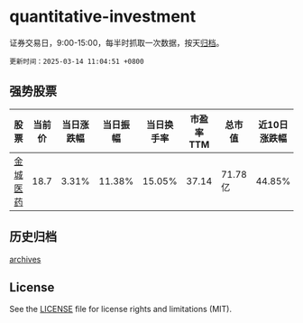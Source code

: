 # quantitative-investment

证券交易日，9:00-15:00，每半时抓取一次数据，按天[归档](archives)。

`更新时间：2025-03-14 11:04:51 +0800`

## 强势股票

|股票|当前价|当日涨跌幅|当日振幅|当日换手率|市盈率TTM|总市值|近10日涨跌幅|
|----|----|----|----|----|----|----|----|
|[金城医药](https://xueqiu.com/S/SZ300233)|18.7|3.31%|11.38%|15.05%|37.14|71.78亿|44.85%|

## 历史归档

[archives](archives)

## License

See the [LICENSE](LICENSE) file for license rights and limitations (MIT).